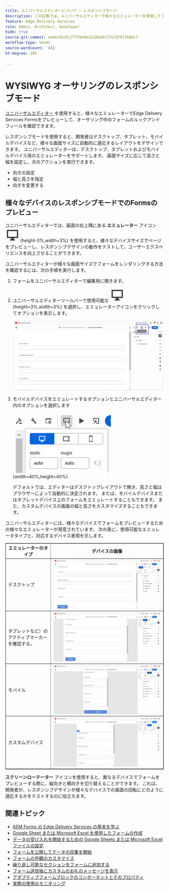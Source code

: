 ```yaml
---
title: ユニバーサルエディターについて – レスポンシブモード
description: この記事では、ユニバーサルエディターで様々なエミュレーターを使用してフォームをプレビューし、オーサリング中のルックアンドフィールを視覚化する方法について説明します。
feature: Edge Delivery Services
role: Admin, Architect, Developer
hide: true
source-git-commit: ae0ec8135c7f7f644e2116be9177e7d7677b8dc7
workflow-type: tm+mt
source-wordcount: '431'
ht-degree: 18%

---
```



# WYSIWYG オーサリングのレスポンシブモード

[ ユニバーサルエディター ](/help/edge/docs/forms/universal-editor/overview-universal-editor-for-edge-delivery-services-for-forms.md) を使用すると、様々なエミュレーターでEdge Delivery Services Formsをプレビューして、オーサリング中のフォームのルックアンドフィールを確認できます。

レスポンシブモードを使用すると、開発者はデスクトップ、タブレット、モバイルデバイスなど、様々な画面サイズに自動的に適応するレイアウトをデザインできます。 ユニバーサルエディターは、デスクトップ、タブレットおよびモバイルデバイス用のエミュレーターをサポートします。 画面サイズに応じて高さと幅を設定し、次のアクションを実行できます。
* 向きの設定
* 幅と高さを指定
* 向きを変更する

## 様々なデバイスのレスポンシブモードでのFormsのプレビュー

ユニバーサルエディターでは、画面の右上隅にある **エミュレーター** アイコン ![ エミュレーターアイコン ](/help/edge/docs/forms/universal-editor/assets/emulator.png){height-3%,width=3%} を使用すると、様々なデバイスサイズでページをプレビューし、レスポンシブデザインの動作をテストして、ユーザーエクスペリエンスを向上させることができます。

ユニバーサルエディターが様々な画面サイズでフォームをレンダリングする方法を確認するには、次の手順を実行します。

1. フォームをユニバーサルエディターで編集用に開きます。
1. ユニバーサルエディターツールバーで使用可能な ![ エミュレーターアイコン ](/help/edge/docs/forms/universal-editor/assets/emulator.png){height=3%,width=3%} を選択し、エミュレーターアイコンをクリックしてオプションを表示します。

   ![ レスポンシブモード ](/help/edge/docs/forms/universal-editor/assets/universal-editor-emulator.png)

1. モバイルデバイスをエミュレートするオプションとユニバーサルエディター内のオプションを選択します

   ![ レスポンシブモード ](/help/edge/docs/forms/universal-editor/assets/ue-responsivemode.png){width=40%,height=40%}

   デフォルトでは、エディターはデスクトップレイアウトで開き、高さと幅はブラウザーによって自動的に決定されます。 または、モバイルデバイスまたはタブレットデバイス上のフォームをエミュレートすることもできます。 また、カスタムデバイスの画面の幅と高さをカスタマイズすることもできます。

ユニバーサルエディターには、様々なデバイスでフォームをプレビューするための様々なエミュレーターが用意されています。 次の表に、使用可能なエミュレータタイプと、対応するデバイス表現を示します。

<table border="1" style="text-align:" left; border-collapse: collapse;">
    <tr>
        <th>エミュレーターのタイプ</th>
        <th>デバイスの画像</th>
    </tr>
    <tr>
        <td>デスクトップ</td>
        <td><img src="/help/edge/docs/forms/universal-editor/assets/universal-editor-desktop.png" alt="デスクトップエミュレーター"></td>
    </tr>
    <tr>
        <td>タブレットなど）のアクティブマーカーを確認する。</td>
        <td><img src="/help/edge/docs/forms/universal-editor/assets/universal-editor-tab.png" alt="タブレットエミュレーター"></td>
    </tr>
    <tr>
        <td>モバイル</td>
        <td><img src="/help/edge/docs/forms/universal-editor/assets/universal-editor-mobile.png" alt="モバイルエミュレーター" "></td>
    </tr>
    <tr>
        <td>カスタムデバイス</td>
        <td><img src="/help/edge/docs/forms/universal-editor/assets/universal-editor-custom.png" alt="カスタムデバイスエミュレーター"></td>
    </tr>
</table>

**スクリーンローテーター** アイコンを使用すると、異なるデバイスでフォームをプレビューする際に、縦向きと横向きを切り替えることができます。 これは、開発者が、レスポンシブデザインが様々なデバイスでの画面の回転にどのように適応するかをテストするのに役立ちます。

## 関連トピック

* [AEM Forms の Edge Delivery Services の基本を学ぶ](/help/edge/docs/forms/tutorial.md)
* [Google Sheet または Microsoft Excel を使用したフォームの作成](/help/edge/docs/forms/create-forms.md)
* [データの受け入れを開始するための Google Sheets または Microsoft Excel ファイルの設定](/help/edge/docs/forms/submit-forms.md)
* [フォームを公開してデータの収集を開始](/help/edge/docs/forms/publish-forms.md)
* [フォームの外観のカスタマイズ](/help/edge/docs/forms/style-theme-forms.md)
* [繰り返し可能なセクションをフォームに追加する](/help/edge/docs/forms/repeatable-forms.md)
* [フォーム送信後にカスタムのお礼のメッセージを表示](/help/edge/docs/forms/thank-you-page-form.md)
* [アダプティブフォームブロックのコンポーネントとそのプロパティ](/help/edge/docs/forms/form-components.md)
* [実際の使用のモニタリング](https://www.aem.live/developer/rum#authentication)


